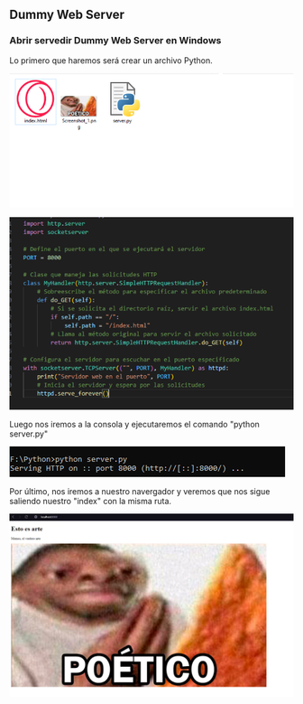 ## Dummy Web Server

### Abrir servedir Dummy Web Server en Windows

Lo primero que haremos será crear un archivo Python.

![image](https://github.com/xRoxas07/SREI_2ASIR/blob/main/Dummy%20Server/Screenshot_1.png)

![image](https://github.com/xRoxas07/SREI_2ASIR/blob/main/Dummy%20Server/Screenshot_2.png)

Luego nos iremos a la consola y ejecutaremos el comando "python server.py"

![image](https://github.com/xRoxas07/SREI_2ASIR/blob/main/Dummy%20Server/Screenshot_3.png)

Por último, nos iremos a nuestro navergador y veremos que nos sigue saliendo nuestro "index" con la misma ruta.

![image](https://github.com/xRoxas07/SREI_2ASIR/blob/main/Dummy%20Server/Screenshot_4.png)
